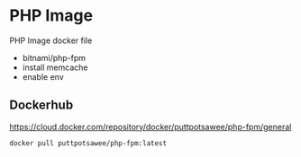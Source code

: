 # PHP Image

PHP Image docker file

- bitnami/php-fpm
- install memcache
- enable env

## Dockerhub

https://cloud.docker.com/repository/docker/puttpotsawee/php-fpm/general

```bash
docker pull puttpotsawee/php-fpm:latest
```